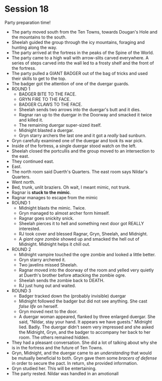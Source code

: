 
# Session 18
Party preparation time!
* The party moved south from the Ten Towns, towards Dougan's Hole and the mountains to the south.
* Sheelah guided the group through the icy mountains, foraging and hunting along the way.
* The party arrived at the fortress in the peaks of the Spine of the World.
* The party came to a high wall with arrow-slits carved everywhere. A series of steps carved into the wall led to a frosty shelf and the front of the fortress.
* The party pulled a GIANT BADGER out of the bag of tricks and used their skills to get to the top.
* The badger got the attention of one of the duergar guards.
* ROUND 1
	* BADGER BITE TO THE FACE.
	* GRYN FIRE TO THE FACE.
	* BADGER CLAWS TO THE FACE.
	* Sheelah sends two arrows into the duergar's butt and it dies.
	* Ragnar ran up to the duergar in the Doorway and smacked it twice and killed it.
	* The remaining duergar super-sized itself.
	* Midnight blasted a duergar.
	* Gryn starry archers the last one and it got a _really_ bad sunburn.
* Gryn carefully examined one of the duergar and took its war pick.
* Inside of the fortress, a single duergar stood watch on the left.
* Sheelah closed the portcullis and the group moved to an intersection  to the east.
* They continued east.
* East.
* The north room said Duerth's Quarters. The east room says Nildar's Quarters.
* Went north.
* Bed, trunk, unlit braziers. Oh wait, I meant mimic, not trunk.
* Ragnar is **stuck to the mimic**.
* Ragnar manages to escape from the mimic
* ROUND 1
	* Midnight blasts the mimic. Twice.
	* Gryn managed to almost archer form himself.
	* Ragnar goes snickity snick.
	* Sheelah pierces it to hell and something next door got REALLY interested.
	* RJ took cover and blessed Ragnar, Gryn, Sheelah, and Midnight.
	* A _giant ogre zombie_ showed up and smacked the hell out of Midnight. Midnight helps it chill out.
* ROUND 2
	* Midnight vampire touched the ogre zombie and looked a little better.
	* Gryn starry archered it.
	* Two javelins missed Sheelah.
	* Ragnar moved into the doorway of the room and yelled very quietly at Duerth's brother before attacking the zombie ogre.
	* Sheelah sends the zombie back to DEATH.
	* RJ just hung out and waited.
* ROUND 3
	* Badger tracked down the (probably invisible) duergar
	* Midnight followed the badger but did not see anything. She cast _false life_ on herself.
	* Gryn moved next to the door.
	* A duergar woman appeared, flanked by three enlarged duergar. She said, "Nildar, stay your hand. It appears we have guests." Midnight lied. Badly. The duergar didn't seem very impressed and she asked the Midnight, Gryn, and the badger to accompany her back to her room. The others remained hidden.
* They had a pleasant conversation. She did a lot of talking about why she is in the fortress and the future of Ten Towns.
* Gryn, Midnight, and the duergar came to an _understanding_ that would be mutually beneficial to both. Gryn gave them some _bracers of defense_ in order to secure the pact. In return, she provided information.
* Gryn studied her. This will be entertaining.
* The party rested. Nildar was handled in an amotionall
<!--stackedit_data:
eyJoaXN0b3J5IjpbLTE1NjUwMDg5MzUsLTM1ODkxMzAwMCwxNj
IyMDQ1NjgwLC0xNDc0MjMxNTEyLC05NDU3ODUxMjEsLTE2MjQ3
NjYxMSw2OTM2NjMxNDgsMTE4OTExMjcwNSwtMTk2OTU0NDM3Mi
wtMTEwOTE2NzY1NSwyMDk2MTAzNzU4LC03OTYxOTA1ODAsODQw
MzI2MTE4LC0xMzQ2NTg0MzkzLDg2OTQ3MTE2Nyw4Mzk2MDc5ND
MsMzczMTQ5NDYsLTE5NDkxODg1NDQsMTQwMDQxMzI4OV19
-->